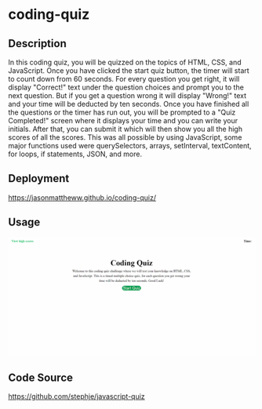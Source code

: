 # coding-quiz

## Description

In this coding quiz, you will be quizzed on the topics of HTML, CSS, and JavaScript. Once you have clicked the start quiz button, the timer will start to count down from 60 seconds. For every question you get right, it will display "Correct!" text under the question choices and prompt you to the next question. But if you get a question wrong it will display "Wrong!" text and your time will be deducted by ten seconds. Once you have finished all the questions or the timer has run out, you will be prompted to a "Quiz Completed!" screen where it displays your time and you can write your initials. After that, you can submit it which will then show you all the high scores of all the scores. This was all possible by using JavaScript, some major functions used were querySelectors, arrays, setInterval, textContent, for loops, if statements, JSON, and more.

## Deployment

https://jasonmattheww.github.io/coding-quiz/

## Usage

![Getting Started](./assets/images/coding-quiz-demo.gif)

## Code Source

https://github.com/stephje/javascript-quiz
